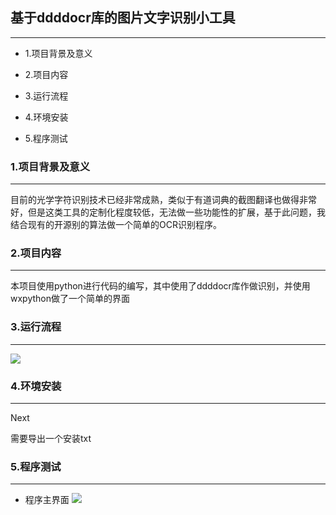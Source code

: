 ## 基于ddddocr库的图片文字识别小工具

****

- 1.项目背景及意义

- 2.项目内容

- 3.运行流程

- 4.环境安装

- 5.程序测试

### 1.项目背景及意义

****

目前的光学字符识别技术已经非常成熟，类似于有道词典的截图翻译也做得非常好，但是这类工具的定制化程度较低，无法做一些功能性的扩展，基于此问题，我结合现有的开源别的算法做一个简单的OCR识别程序。

### 2.项目内容

****

本项目使用python进行代码的编写，其中使用了ddddocr库作做识别，并使用wxpython做了一个简单的界面

### 3.运行流程

****

![]([PNG/HomeScreen.png](https://github.com/yuguolong/ocr-tool/blob/main/PNG/process.png))

### 4.环境安装

****

Next

需要导出一个安装txt

### 5.程序测试

****

- 程序主界面
![]([PNG/HomeScreen.png](https://github.com/yuguolong/ocr-tool/blob/main/PNG/HomeScreen.png))

